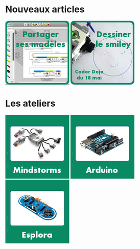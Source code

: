 # Nouveaux articles


[![Mindstorms](blog/images/concepteur.png)](workshops/mindstorms/concepteur/index.md) 
[![Mindstorms](blog/images/robot-qui-dessine.png)](workshops/mindstorms/robot-qui-dessine/smiley.md)


# Les ateliers

[![Mindstorms](images/mindstorms-200-200.jpeg)](workshops/mindstorms)
[![Arduino](images/arduino-200-200.jpeg)](workshops/arduino)
[![Esplora](images/esplora-200-200.jpeg)](workshops/esplora)


